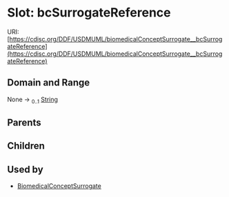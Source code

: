 
# Slot: bcSurrogateReference




URI: [https://cdisc.org/DDF/USDMUML/biomedicalConceptSurrogate__bcSurrogateReference](https://cdisc.org/DDF/USDMUML/biomedicalConceptSurrogate__bcSurrogateReference)


## Domain and Range

None &#8594;  <sub>0..1</sub> [String](types/String.md)

## Parents


## Children


## Used by

 * [BiomedicalConceptSurrogate](BiomedicalConceptSurrogate.md)
